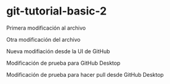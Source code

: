 # git-tutorial-basic-2
Primera modificación al archivo

Otra modificación del archivo

Nueva modifiación desde la UI de GitHub

Modificación de prueba para GitHub Desktop

Modificación de prueba para hacer pull desde GitHub Desktop
